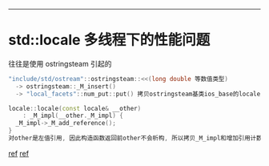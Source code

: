 --------------------------------------------------------------------------------------------------------------
# std::locale 多线程下的性能问题
往往是使用 ostringsteam 引起的
~~~c++
"include/std/ostream"::ostringsteam::<<(long double 等数值类型)
  -> ostringsteam::_M_insert()
  -> "local_facets"::num_put::put() 拷贝ostringsteam基类ios_base的locale成员变量

locale::locale(const locale& __other)
    : _M_impl(__other._M_impl) {
  _M_impl->_M_add_reference();
}
对other是左值引用, 因此构造函数返回前other不会析构, 所以拷贝_M_impl和增加引用计数分开执行没有线程安全问题
~~~

[ref](https://www.bookstack.cn/read/tendis-2.1-zh/05ede674d6993738.md)
[ref](./doc/ostringstream多线程下性能问题分析.pdf)
